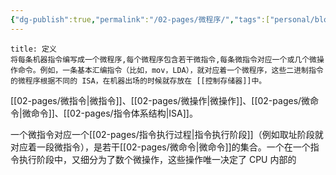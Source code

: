 ```yaml
---
{"dg-publish":true,"permalink":"/02-pages/微程序/","tags":["personal/blog","计算机组成原理/CPU"]}
---
```


```ad-info
title: 定义
将每条机器指令编写成一个微程序,每个微程序包含若干微指令,每条微指令对应一个或几个微操作命令。例如，一条基本汇编指令（比如，mov，LDA），就对应着一个微程序，这些二进制指令的微程序根据不同的 ISA，在机器出场的时候就存放在 [[控制存储器]]中。
```
[[02-pages/微指令\|微指令]]、[[02-pages/微操作\|微操作]]、[[02-pages/微命令\|微命令]]、[[02-pages/指令体系结构\|ISA]]。

一个微指令对应一个[[02-pages/指令执行过程\|指令执行阶段]]（例如取址阶段就对应着一段微指令），是若干[[02-pages/微命令\|微命令]]的集合。一个在一个指令执行阶段中，又细分为了数个微操作，这些操作唯一决定了 CPU 内部的
